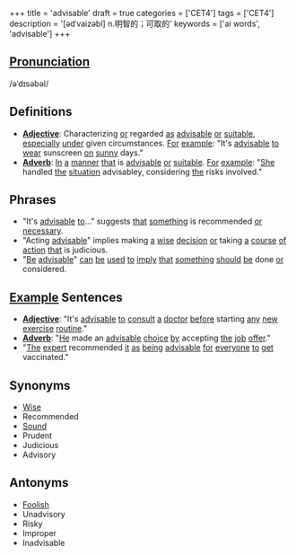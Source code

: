 +++
title = 'advisable'
draft = true
categories = ['CET4']
tags = ['CET4']
description = '[ədˈvaizəbl] n.明智的；可取的'
keywords = ['ai words', 'advisable']
+++

## [Pronunciation](/en/post/pronunciation/)
/əˈdɪsəbəl/

## Definitions
- **[Adjective](/en/post/adjective/)**: Characterizing [or](/en/post/or/) regarded [as](/en/post/as/) [advisable](/en/post/advisable/) [or](/en/post/or/) [suitable](/en/post/suitable/), [especially](/en/post/especially/) [under](/en/post/under/) given circumstances. [For](/en/post/for/) [example](/en/post/example/): "It's [advisable](/en/post/advisable/) [to](/en/post/to/) [wear](/en/post/wear/) sunscreen [on](/en/post/on/) [sunny](/en/post/sunny/) days."
- **[Adverb](/en/post/adverb/)**: [In](/en/post/in/) [a](/en/post/a/) [manner](/en/post/manner/) [that](/en/post/that/) is [advisable](/en/post/advisable/) [or](/en/post/or/) [suitable](/en/post/suitable/). [For](/en/post/for/) [example](/en/post/example/): "[She](/en/post/she/) handled [the](/en/post/the/) [situation](/en/post/situation/) advisabley, considering [the](/en/post/the/) risks involved."

## Phrases
- "It's [advisable](/en/post/advisable/) [to](/en/post/to/)…" suggests [that](/en/post/that/) [something](/en/post/something/) is recommended [or](/en/post/or/) [necessary](/en/post/necessary/).
- "Acting [advisable](/en/post/advisable/)" implies making [a](/en/post/a/) [wise](/en/post/wise/) [decision](/en/post/decision/) [or](/en/post/or/) taking [a](/en/post/a/) [course](/en/post/course/) [of](/en/post/of/) [action](/en/post/action/) [that](/en/post/that/) is judicious.
- "[Be](/en/post/be/) [advisable](/en/post/advisable/)" [can](/en/post/can/) [be](/en/post/be/) [used](/en/post/used/) [to](/en/post/to/) [imply](/en/post/imply/) [that](/en/post/that/) [something](/en/post/something/) [should](/en/post/should/) [be](/en/post/be/) done [or](/en/post/or/) considered.

## [Example](/en/post/example/) Sentences
- **[Adjective](/en/post/adjective/)**: "It's [advisable](/en/post/advisable/) [to](/en/post/to/) [consult](/en/post/consult/) [a](/en/post/a/) [doctor](/en/post/doctor/) [before](/en/post/before/) starting [any](/en/post/any/) [new](/en/post/new/) [exercise](/en/post/exercise/) [routine](/en/post/routine/)."
- **[Adverb](/en/post/adverb/)**: "[He](/en/post/he/) made an [advisable](/en/post/advisable/) [choice](/en/post/choice/) [by](/en/post/by/) accepting [the](/en/post/the/) [job](/en/post/job/) [offer](/en/post/offer/)."
- "[The](/en/post/the/) [expert](/en/post/expert/) recommended [it](/en/post/it/) [as](/en/post/as/) [being](/en/post/being/) [advisable](/en/post/advisable/) [for](/en/post/for/) [everyone](/en/post/everyone/) [to](/en/post/to/) [get](/en/post/get/) vaccinated."

## Synonyms
- [Wise](/en/post/wise/)
- Recommended
- [Sound](/en/post/sound/)
- Prudent
- Judicious
- Advisory

## Antonyms
- [Foolish](/en/post/foolish/)
- Unadvisory
- Risky
- Improper
- Inadvisable
